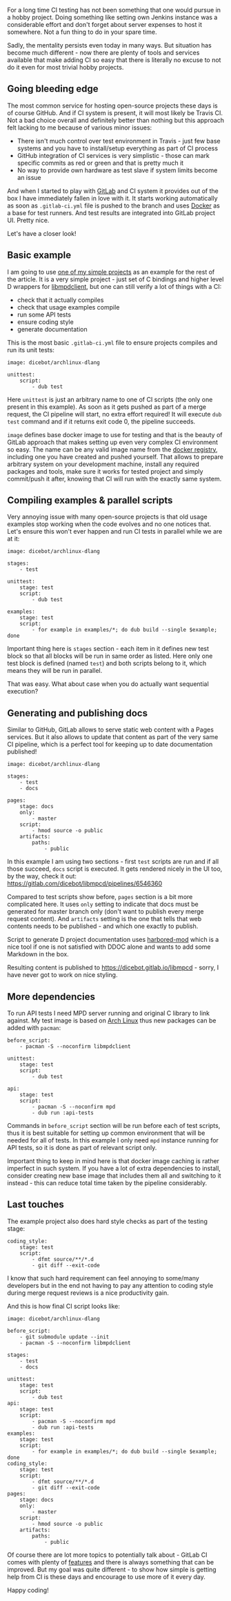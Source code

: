 <!--
Title: Testing D projects with Gitlab CI and Docker
Date: 20170225T010101.000000
Tags: code
-->

For a long time CI testing has not been something that one would pursue in a hobby
project. Doing something like setting own Jenkins instance was a considerable
effort and don't forget about server expenses to host it somewhere. Not a fun
thing to do in your spare time.

Sadly, the mentality persists even today in many ways. But situation has become
much different - now there are plenty of tools and services available that make
adding CI so easy that there is literally no excuse to not do it even for most
trivial hobby projects.

## Going bleeding edge

The most common service for hosting open-source projects these days is of course
GitHub. And if CI system is present, it will most likely be Travis CI. Not a bad
choice overall and definitely better than nothing but this approach felt lacking
to me because of various minor issues:

- There isn't much control over test environment in Travis - just few base
  systems and you have to install/setup everything as part of CI process
- GitHub integration of CI services is very simplistic - those can mark specific
  commits as red or green and that is pretty much it
- No way to provide own hardware as test slave if system limits become an issue

And when I started to play with [GitLab](https://gitlab.com) and CI system it provides
out of the box I have immediately fallen in love with it. It starts working
automatically as soon as `.gitlab-ci.yml` file is pushed to the branch and uses
[Docker](https://docker.com) as a base for test runners. And test results are integrated
into GitLab project UI. Pretty nice.

Let's have a closer look!

## Basic example

I am going to use [one of my simple
projects](https://gitlab.com/dicebot/libmpcd) as an example for the rest of the
article. It is a very simple project - just set of C bindings and higher level D
wrappers for [libmpdclient](https://www.musicpd.org/libs/libmpdclient), but one
can still verify a lot of things with a CI:

- check that it actually compiles
- check that usage examples compile
- run some API tests
- ensure coding style
- generate documentation

This is the most basic `.gitlab-ci.yml` file to ensure projects compiles and run
its unit tests:

```
image: dicebot/archlinux-dlang

unittest:
    script:
        - dub test
```

Here `unittest` is just an arbitrary name to one of CI scripts (the only one
present in this example). As soon as it gets pushed as part of a merge request,
the CI pipeline will start, no extra effort required! It will execute `dub test`
command and if it returns exit code 0, the pipeline succeeds.

`image` defines base docker image to use for testing and that is the beauty of
GitLab approach that makes setting up even very complex CI environment so
easy. The name can be any valid image name from the [docker
registry](https://hub.docker.com), including one you have created and pushed yourself.
That allows to prepare arbitrary system on your development machine, install any
required packages and tools, make sure it works for tested project and simply
commit/push it after, knowing that CI will run with the exactly same system.

## Compiling examples & parallel scripts

Very annoying issue with many open-source projects is that old usage examples
stop working when the code evolves and no one notices that. Let's ensure this
won't ever happen and run CI tests in parallel while we are at it:

```
image: dicebot/archlinux-dlang

stages:
    - test

unittest:
    stage: test
    script:
        - dub test

examples:
    stage: test
    script:
        - for example in examples/*; do dub build --single $example; done
```

Important thing here is `stages` section - each item in it defines new test
block so that all blocks will be run in same order as listed. Here only one test
block is defined (named `test`) and both scripts belong to it, which means they
will be run in parallel.

That was easy. What about case when you do actually want sequential execution?

## Generating and publishing docs

Similar to GitHub, GitLab allows to serve static web content with a Pages
services. But it also allows to update that content as part of the very same CI
pipeline, which is a perfect tool for keeping up to date documentation
published!

```
image: dicebot/archlinux-dlang

stages:
    - test
    - docs

pages:
    stage: docs
    only:
        - master
    script:
        - hmod source -o public
    artifacts:
        paths:
            - public
```

In this example I am using two sections - first `test` scripts are run and if
all those succeed, `docs` script is executed. It gets rendered nicely in the UI
too, by the way, check it out: https://gitlab.com/dicebot/libmpcd/pipelines/6546360

Compared to test scripts show before, `pages` section is a bit more complicated
here. It uses `only` setting to indicate that docs must be generated for master
branch only (don't want to publish every merge request content). And `artifacts`
setting is the one that tells that web contents needs to be published - and
which one exactly to publish.

Script to generate D project documentation uses
[harbored-mod](https://github.com/kiith-sa/harbored-mod) which is a nice tool if
one is not satisfied with DDOC alone and wants to add some Markdown in the box.

Resulting content is published to https://dicebot.gitlab.io/libmpcd - sorry, I
have never got to work on nice styling.

## More dependencies

To run API tests I need MPD server running and original C library to link
against. My test image is based on [Arch Linux](https://archlinux.org) thus new packages
can be added with `pacman`:

```
before_script:
    - pacman -S --noconfirm libmpdclient

unittest:
    stage: test
    script:
        - dub test

api:
    stage: test
    script:
        - pacman -S --noconfirm mpd
        - dub run :api-tests
```

Commands in `before_script` section will be run before each of test scripts,
thus it is best suitable for setting up common environment that will be needed
for all of tests. In this example I only need `mpd` instance running for
API tests, so it is done as part of relevant script only.

Important thing to keep in mind here is that docker image caching is rather
imperfect in such system. If you have a lot of extra dependencies to install,
consider creating new base image that includes them all and switching to it
instead - this can reduce total time taken by the pipeline considerably.

## Last touches

The example project also does hard style checks as part of the testing stage:

```
coding_style:
    stage: test
    script:
        - dfmt source/**/*.d
        - git diff --exit-code
```

I know that such hard requirement can feel annoying to some/many developers but
in the end not having to pay any attention to coding style during merge request
reviews is a nice productivity gain.

And this is how final CI script looks like:

```
image: dicebot/archlinux-dlang

before_script:
    - git submodule update --init
    - pacman -S --noconfirm libmpdclient

stages:
    - test
    - docs

unittest:
    stage: test
    script:
        - dub test
api:
    stage: test
    script:
        - pacman -S --noconfirm mpd
        - dub run :api-tests
examples:
    stage: test
    script:
        - for example in examples/*; do dub build --single $example; done
coding_style:
    stage: test
    script:
        - dfmt source/**/*.d
        - git diff --exit-code
pages:
    stage: docs
    only:
        - master
    script:
        - hmod source -o public
    artifacts:
        paths:
            - public
```

Of course there are lot more topics to potentially talk about - GitLab CI comes
with plenty of [features](https://docs.gitlab.com/ce/ci/) and there is always
something that can be improved. But my goal was quite different - to show how
simple is getting help from CI is these days and encourage to use more of it
every day.

Happy coding!
